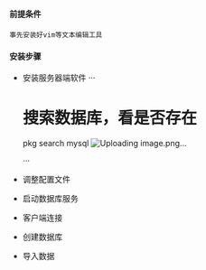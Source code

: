 #### 前提条件
  
    事先安装好vim等文本编辑工具

#### 安装步骤
- 安装服务器端软件
  ···
  # 搜索数据库，看是否存在
  pkg search mysql
  ![Uploading image.png…]()

  ···
- 调整配置文件
- 启动数据库服务
- 客户端连接
- 创建数据库
- 导入数据
  
